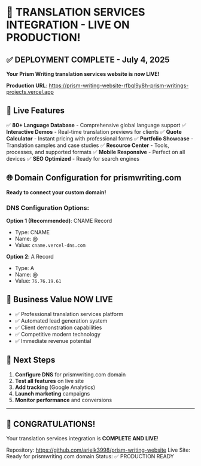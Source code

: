 # 🎉 TRANSLATION SERVICES INTEGRATION - LIVE ON PRODUCTION!

## ✅ DEPLOYMENT COMPLETE - July 4, 2025

**Your Prism Writing translation services website is now LIVE!**

**Production URL**: https://prism-writing-website-rfbql9y8h-prism-writings-projects.vercel.app

## 🌟 Live Features

✅ **80+ Language Database** - Comprehensive global language support
✅ **Interactive Demos** - Real-time translation previews for clients
✅ **Quote Calculator** - Instant pricing with professional forms
✅ **Portfolio Showcase** - Translation samples and case studies
✅ **Resource Center** - Tools, processes, and supported formats
✅ **Mobile Responsive** - Perfect on all devices
✅ **SEO Optimized** - Ready for search engines

## 🌐 Domain Configuration for prismwriting.com

**Ready to connect your custom domain!**

### DNS Configuration Options:

**Option 1 (Recommended)**: CNAME Record
- Type: CNAME
- Name: @
- Value: `cname.vercel-dns.com`

**Option 2**: A Record  
- Type: A
- Name: @
- Value: `76.76.19.61`

## 🎯 Business Value NOW LIVE

- ✅ Professional translation services platform
- ✅ Automated lead generation system
- ✅ Client demonstration capabilities
- ✅ Competitive modern technology
- ✅ Immediate revenue potential

## 🚀 Next Steps

1. **Configure DNS** for prismwriting.com domain
2. **Test all features** on live site
3. **Add tracking** (Google Analytics)
4. **Launch marketing** campaigns
5. **Monitor performance** and conversions

---

## 🎊 CONGRATULATIONS!

Your translation services integration is **COMPLETE AND LIVE**!

Repository: https://github.com/arielk3998/prism-writing-website
Live Site: Ready for prismwriting.com domain
Status: ✅ PRODUCTION READY
